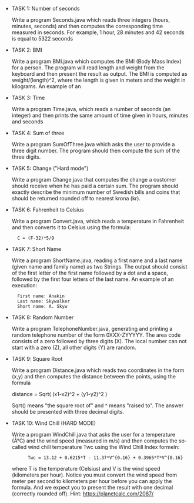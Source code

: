 * TASK 1: Number of seconds

    Write a program Seconds.java which reads three integers (hours, minutes, seconds) and then computes the corresponding time measured in seconds. For example, 1 hour, 28 minutes and 42 seconds is equal to 5322 seconds

* TASK 2:  BMI

    Write a program BMI.java which computes the BMI (Body Mass Index) for a person. The program will read length and weight from the keyboard and then present the result as output. The BMI is computed as weight/(length)^2, where the length is given in meters and the weight in kilograms. An example of an 

* TASK 3: Time

    Write a program Time.java, which reads a number of seconds (an integer) and then prints the same amount of time given in hours, minutes and seconds

* TASK 4: Sum of three 

    Write a program SumOfThree.java which asks the user to provide a three digit number. The program should then compute the sum of the three digits.

* TASK 5: Change ("Hard mode")

    Write a program Change.java that computes the change a customer should receive when he has paid a certain sum. The program should exactly describe the minimum number of Swedish bills and coins that should be returned rounded off to nearest krona (kr).

* TASK 6: Fahrenheit to Celsius

    Write a program Convert.java, which reads a temperature in Fahrenheit and then converts it to Celsius using the formula:

        C = (F-32)*5/9

* TASK 7: Short Name

    Write a program ShortName.java, reading a first name and a last name (given name and family name) as two Strings. The output should consist of the first letter of the first name followed by a dot and a space, followed by the first four letters of the last name. An example of an execution:

        First name: Anakin
        Last name: Skywalker
        Short name: A. Skyw

* TASK 8: Random Number

    Write a program TelephoneNumber.java, generating and printing a random telephone number of the form 0XXX-ZYYYYY. The area code consists of a zero followed by three digits (X). The local number can not start with a zero (Z), all other digits (Y) are random.

* TASK 9: Square Root

    Write a program Distance.java which reads two coordinates in the form (x,y) and then computes the distance between the points, using the formula

    distance = Sqrt( (x1-x2)^2 + (y1-y2)^2 )

    Sqrt() means "the square root of" and ^ means "raised to". The answer should be presented with three decimal digits.

* TASK 10: Wind Chill (HARD MODE)

    Write a program WindChill.java that asks the user for a temperature (Â°C) and the wind speed (measured in m/s) and then computes the so-called wind chill temperature Twc using the Wind Chill Index formeln:

            Twc = 13.12 + 0.6215*T - 11.37*V^{0.16} + 0.3965*T*V^{0.16}
            

    where T is the temperature (Celsius) and V is the wind speed (kilometers per hour). Notice you must convert the wind speed from meter per second to kilometers per hour before you can apply the formula. And we expect you to present the result with one decimal (correctly rounded off).
    Hint: https://planetcalc.com/2087/